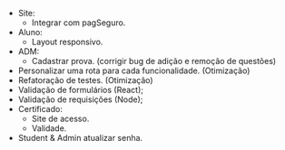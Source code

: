 - Site:
  - Integrar com pagSeguro.
- Aluno:
  - Layout responsivo.
- ADM:
  - Cadastrar prova. (corrigir bug de adição e remoção de questões)
- Personalizar uma rota para cada funcionalidade. (Otimização)
- Refatoração de testes. (Otimização)
- Validação de formulários (React);
- Validação de requisições (Node);
- Certificado:
  - Site de acesso.
  - Validade.
- Student & Admin atualizar senha.
